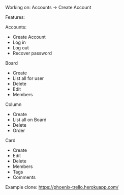 Working on:
  Accounts -> Create Account

Features:

Accounts:
  - Create Account
  - Log in
  - Log out
  - Recover password

Board
  - Create
  - List all for user
  - Delete
  - Edit
  - Members

Column
  - Create
  - List all on Board
  - Delete
  - Order

Card
  - Create
  - Edit
  - Delete
  - Members
  - Tags
  - Comments

Example clone: https://phoenix-trello.herokuapp.com/
